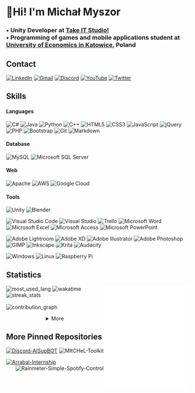 <h1>👋Hi! I'm Michał Myszor</h1>

<h3>
  • Unity Developer at <a href="https://takeitstudio.com/en/">Take IT Studio!</a><br />
  • Programming of games and mobile applications student at <a href="https://www.ue.katowice.pl/en.html">University of Economics in Katowice</a>, Poland
</h3>

<h2>Contact </h2>
<p>
  <a href="https://www.linkedin.com/in/micha%c5%82-myszor-51a1451b5/"><img alt="LinkedIn" src="https://img.shields.io/badge/LinkedIn-0077B5?style=for-the-badge&logo=linkedin&logoColor=white" /></a>
  <a href="mailto:mikemyszor@gmail.com"><img alt="Gmail" src="https://img.shields.io/badge/Gmail-D14836?style=for-the-badge&logo=gmail&logoColor=white" /></a>
  <a href="https://discord.gg/M!tCHeL#8618"><img alt="Discord" src="https://img.shields.io/badge/Discord-7289DA?style=for-the-badge&logo=discord&logoColor=white" /></a>
  <a href="https://www.youtube.com/channel/UCDzVuoDMjFwrn7hnCUk8zhA"><img alt="YouTube" src="https://img.shields.io/badge/YouTube-FF0000?style=for-the-badge&logo=youtube&logoColor=white" /></a>
  <a href="https://twitter.com/michalmyszor"><img alt="Twitter" src="https://img.shields.io/badge/Twitter-1DA1F2?style=for-the-badge&logo=twitter&logoColor=white" /></a>
  <a href=""><img alt="" src="" /></a>
</p>

<h2>Skills</h2>
<h4>Languages</h4>
<p>
  <img alt="C#" src="https://img.shields.io/badge/c%23-%23239120.svg?style=for-the-badge&logo=c-sharp&logoColor=white" />
  <img alt="Java" src="https://img.shields.io/badge/java-%23ED8B00.svg?style=for-the-badge&logo=java&logoColor=white" />
  <img alt="Python" src="https://img.shields.io/badge/python-3670A0?style=for-the-badge&logo=python&logoColor=ffdd54" />
  <img alt="C++" src="https://img.shields.io/badge/c++-%2300599C.svg?style=for-the-badge&logo=c%2B%2B&logoColor=white" />
  <img alt="HTML5" src="https://img.shields.io/badge/html5-%23E34F26.svg?style=for-the-badge&logo=html5&logoColor=white" />
  <img alt="CSS3" src="https://img.shields.io/badge/css3-%231572B6.svg?style=for-the-badge&logo=css3&logoColor=white" />
  <img alt="JavaScript" src="https://img.shields.io/badge/javascript-%23323330.svg?style=for-the-badge&logo=javascript&logoColor=%23F7DF1E" />
  <img alt="jQuery" src="https://img.shields.io/badge/jquery-%230769AD.svg?style=for-the-badge&logo=jquery&logoColor=white" />
  <img alt="PHP" src="https://img.shields.io/badge/php-%23777BB4.svg?style=for-the-badge&logo=php&logoColor=white" />
  <img alt="Bootstrap" src="https://img.shields.io/badge/bootstrap-%23563D7C.svg?style=for-the-badge&logo=bootstrap&logoColor=white" />
  <img alt="Git" src="https://img.shields.io/badge/git-%23F05033.svg?style=for-the-badge&logo=git&logoColor=white" />
  <img alt="Markdown" src="https://img.shields.io/badge/markdown-%23000000.svg?style=for-the-badge&logo=markdown&logoColor=white" />
</p>

<h4>Database</h4>
<p>
  <img alt="MySQL" src="https://img.shields.io/badge/mysql-%2300f.svg?style=for-the-badge&logo=mysql&logoColor=white" />
  <img alt="Microsoft SQL Server" src="https://img.shields.io/badge/Microsoft%20SQL%20Sever-CC2927?style=for-the-badge&logo=microsoft%20sql%20server&logoColor=white" />
</p>

<h4>Web</h4>
<p>
  <img alt="Apache" src="https://img.shields.io/badge/apache-%23D42029.svg?style=for-the-badge&logo=apache&logoColor=white" />
  <img alt="AWS" src="https://img.shields.io/badge/AWS-%23FF9900.svg?style=for-the-badge&logo=amazon-aws&logoColor=white" />
  <img alt="Google Cloud" src="https://img.shields.io/badge/GoogleCloud-%234285F4.svg?style=for-the-badge&logo=google-cloud&logoColor=white" />
</p>

<h4>Tools</h4>
<p>
  <img alt="Unity" src="https://img.shields.io/badge/unity-%23000000.svg?style=for-the-badge&logo=unity&logoColor=white" />
  <img alt="Blender" src="https://img.shields.io/badge/blender-%23F5792A.svg?style=for-the-badge&logo=blender&logoColor=white" />
</p>

<p>
  <img alt="Visual Studio Code" src="https://img.shields.io/badge/VisualStudioCode-0078d7.svg?style=for-the-badge&logo=visual-studio-code&logoColor=white" />
  <img alt="Visual Studio" src="https://img.shields.io/badge/VisualStudio-5C2D91.svg?style=for-the-badge&logo=visual-studio&logoColor=white" />
  <img alt="Trello" src="https://img.shields.io/badge/Trello-%23026AA7.svg?style=for-the-badge&logo=Trello&logoColor=white" />
  <img alt="Microsoft Word" src="https://img.shields.io/badge/Microsoft_Word-2B579A?style=for-the-badge&logo=microsoft-word&logoColor=white" />
  <img alt="Microsoft Excel" src="https://img.shields.io/badge/Microsoft_Excel-217346?style=for-the-badge&logo=microsoft-excel&logoColor=white" />
  <img alt="Microsoft Access" src="https://img.shields.io/badge/Microsoft_Access-A4373A?style=for-the-badge&logo=microsoft-access&logoColor=white" />
  <img alt="Microsoft PowerPoint" src="https://img.shields.io/badge/Microsoft_PowerPoint-B7472A?style=for-the-badge&logo=microsoft-powerpoint&logoColor=white" />
</p>

<p>
  <img alt="Adobe Lightroom" src="https://img.shields.io/badge/Adobe%20Lightroom-31A8FF?style=for-the-badge&logo=Adobe%20Lightroom&logoColor=white" />
  <img alt="Adobe XD" src="https://img.shields.io/badge/Adobe%20XD-470137?style=for-the-badge&logo=Adobe%20XD&logoColor=#FF61F6" />
  <img alt="Adobe Illustrator" src="https://img.shields.io/badge/Adobe%20Illustrator-FF9A00?style=for-the-badge&logo=adobe%20illustrator&logoColor=white" />
  <img alt="Adobe Photoshop" src="https://img.shields.io/badge/Adobe%20Photoshop-31A8FF?style=for-the-badge&logo=Adobe%20Photoshop&logoColor=black" />
  <img alt="GIMP" src="https://img.shields.io/badge/Gimp-657D8B?style=for-the-badge&logo=gimp&logoColor=FFFFFF" />
  <img alt="Inkscape" src="https://img.shields.io/badge/Inkscape-e0e0e0?style=for-the-badge&logo=inkscape&logoColor=080A13" />
  <img alt="Krita" src="https://img.shields.io/badge/Krita-203759?style=for-the-badge&logo=krita&logoColor=EEF37B" />
  <img alt="Audacity" src="https://img.shields.io/badge/Audacity-0000CC?style=for-the-badge&logo=audacity&logoColor=white" />
</p>

<p>
  <img alt="Windows" src="https://img.shields.io/badge/Windows-0078D6?style=for-the-badge&logo=windows&logoColor=white" />
  <img alt="Linux" src="https://img.shields.io/badge/Linux-FCC624?style=for-the-badge&logo=linux&logoColor=black" />
  <img alt="Raspberry Pi" src="https://img.shields.io/badge/-Raspberry_Pi-C51A4A?style=for-the-badge&logo=Raspberry-Pi" />
</p>

<h2>Statistics</h2>
<img align="right" width=47% src="stats_dark.svg" alt="stats" />

<p align="left">
  <img width=47% src="https://github-readme-stats.vercel.app/api/top-langs?username=mitchelpl&langs_count=10&show_icons=true&locale=en&layout=compact&card_width=350&bg_color=0D1117&text_color=FFFFFF&hide_border=true&title_color=FFFFFF" alt="most_used_lang" />

  <img width=47% src="https://github-readme-stats.vercel.app/api/wakatime?username=MItCHeL&layout=compact&card_width=350&bg_color=0D1117&text_color=FFFF&hide_border=true&title_color=FFFFFF&custom_title=Time%20Spent%20On%20Each%20Language%20In%20Last%207%20Days&langs_count=10" alt="wakatime" />

  <img width=47% src="http://github-readme-streak-stats.herokuapp.com?user=mitchelpl&theme=dark&hide_border=true&background=0D1117&stroke=FFFFFF&currStreakNum=FFFFFF&sideNums=FFFFFF&currStreakLabel=FFFFFF&dates=777777&sideLabels=FFFFFF" alt="streak_stats" />
</p>

<img align="center" src="https://activity-graph.herokuapp.com/graph?username=mitchelpl&bg_color=0D1117&color=FFFFFF&line=777777&point=FFFFFF&hide_border=true&custom_title=Contribution%20Graph&area=true&area_color=777777" alt="contribution_graph" width=100% /><br/>

<details>
  <summary align="center">More</summary><br/>
  <img align="center" src="more_stats_dark.svg" alt="more stats" width="100%" /> 
</details>

<h2 align="left">More Pinned Repositories</h2>
<p>
  <a href="https://github.com/MItCHeLPL/Discord-AISupBOT"><img src="https://github-readme-stats.vercel.app/api/pin?username=MItCHeLPL&repo=Discord-AISupBOT&border_radius=5&bg_color=0D1117&text_color=8B949E" alt="Discord-AISupBOT" /></a>
  <a href="https://github.com/MItCHeLPL/MItCHeL-Toolkit"><img src="https://github-readme-stats.vercel.app/api/pin?username=MItCHeLPL&repo=MItCHeL-Toolkit&border_radius=5&bg_color=0D1117&text_color=8B949E" alt="MItCHeL-Toolkit" align="right" /></a>
</p>
<p>
  <a href="https://github.com/MItCHeLPL/Arrabal-Internship"><img src="https://github-readme-stats.vercel.app/api/pin?username=MItCHeLPL&repo=Arrabal-Internship&border_radius=5&bg_color=0D1117&text_color=8B949E" alt="Arrabal-Internship" /></a>
  <a href="https://github.com/MItCHeLPL/Rainmeter-Simple-Spotify-Control"><img src="https://github-readme-stats.vercel.app/api/pin?username=MItCHeLPL&repo=Rainmeter-Simple-Spotify-Control&border_radius=5&bg_color=0D1117&text_color=8B949E" alt="Rainmeter-Simple-Spotify-Control" align="right"/></a>
</p>